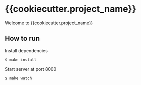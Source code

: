 
# {{cookiecutter.project_name}}

Welcome to {{cookiecutter.project_name}}

## How to run

Install dependencies
```
$ make install
```
Start server at port 8000
```
$ make watch
```
